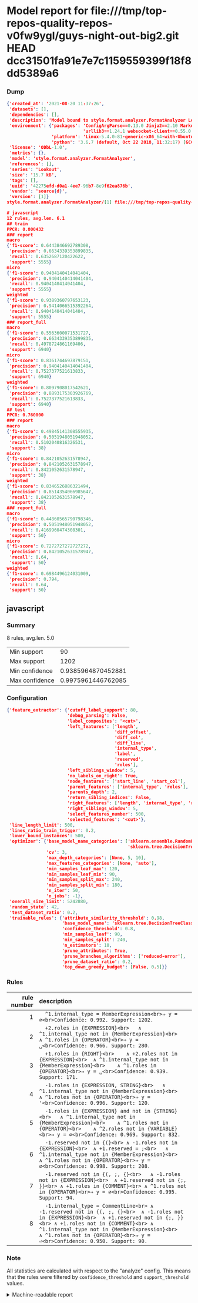 # Model report for file:///tmp/top-repos-quality-repos-v0fw9ygl/guys-night-out-big2.git HEAD dcc31501fa91e7e7c1159559399f18f8dd5389a6

### Dump

```json
{'created_at': '2021-08-20 11:37:26',
 'datasets': [],
 'dependencies': [],
 'description': 'Model bound to style.format.analyzer.FormatAnalyzer Lookout analyzer.',
 'environment': {'packages': 'ConfigArgParse==0.13.0 Jinja2==2.10 MarkupSafe==1.1.1 PyStemmer==1.3.0 PyYAML==5.1 Pympler==0.5 SQLAlchemy==1.2.10 SQLAlchemy-Utils==0.33.3 asdf==2.3.2 bblfsh==2.12.7 boto==2.49.0 boto3==1.9.130 botocore==1.12.130 cachetools==2.0.1 certifi==2019.3.9 chardet==3.0.4 clint==0.5.1 docker==3.7.0 docker-pycreds==0.4.0 dulwich==0.19.11 grpcio==1.19.0 grpcio-tools==1.19.0 humanfriendly==4.16.1 humanize==0.5.1 idna==2.8 jmespath==0.9.4 jsonschema==2.6.0 lookout-sdk==0.4.1 lookout-sdk-ml==0.19.0 lookout-style==0.2.0 lz4==2.1.6 modelforge==0.12.1 numpy==1.16.2 packaging==19.0 pandas==0.22.0 pip==19.0.3 protobuf==3.7.0 psycopg2-binary==2.7.5 pygtrie==2.3 pyparsing==2.3.1 python-dateutil==2.8.0 python-igraph==0.7.1.post6 pytz==2019.1 requests==2.21.0 requirements-parser==0.2.0 scikit-learn==0.20.1 scikit-optimize==0.5.2 scipy==1.2.1 semantic-version==2.6.0 setuptools==40.8.0 six==1.12.0 smart-open==1.8.1 sourced-ml==0.8.2 spdx==2.5.0 stringcase==1.2.0 tabulate==0.8.2 tqdm==4.31.1 '
                             'urllib3==1.24.1 websocket-client==0.55.0 xxhash==1.3.0',
                 'platform': 'Linux-5.4.0-81-generic-x86_64-with-Ubuntu-18.04-bionic',
                 'python': '3.6.7 (default, Oct 22 2018, 11:32:17) [GCC 8.2.0]'},
 'license': 'ODbL-1.0',
 'metrics': {},
 'model': 'style.format.analyzer.FormatAnalyzer',
 'references': [],
 'series': 'Lookout',
 'size': '15.7 kB',
 'tags': [],
 'uuid': '42275efd-d0a1-4ee7-96b7-8e9f62ea876b',
 'vendor': 'source{d}',
 'version': [1]}
style.format.analyzer.FormatAnalyzer/[1] file:///tmp/top-repos-quality-repos-v0fw9ygl/guys-night-out-big2.git dcc31501fa91e7e7c1159559399f18f8dd5389a6

# javascript
12 rules, avg.len. 6.1
## train
PPCR: 0.800432
### report
macro
{'f1-score': 0.6443846692789308,
 'precision': 0.6634339353899835,
 'recall': 0.6352687120422622,
 'support': 5555}
micro
{'f1-score': 0.9404140414041404,
 'precision': 0.9404140414041404,
 'recall': 0.9404140414041404,
 'support': 5555}
weighted
{'f1-score': 0.9389360797653123,
 'precision': 0.9414066515392264,
 'recall': 0.9404140414041404,
 'support': 5555}
### report_full
macro
{'f1-score': 0.5563600071531727,
 'precision': 0.6634339353899835,
 'recall': 0.4978724861169406,
 'support': 6940}
micro
{'f1-score': 0.8361744697879151,
 'precision': 0.9404140414041404,
 'recall': 0.7527377521613833,
 'support': 6940}
weighted
{'f1-score': 0.8097908017542621,
 'precision': 0.8893175303926769,
 'recall': 0.7527377521613833,
 'support': 6940}
## test
PPCR: 0.760000
### report
macro
{'f1-score': 0.49845141308555935,
 'precision': 0.5051948051948052,
 'recall': 0.5102040816326531,
 'support': 38}
micro
{'f1-score': 0.8421052631578947,
 'precision': 0.8421052631578947,
 'recall': 0.8421052631578947,
 'support': 38}
weighted
{'f1-score': 0.8346526886321494,
 'precision': 0.8514354066985647,
 'recall': 0.8421052631578947,
 'support': 38}
### report_full
macro
{'f1-score': 0.44860565790798346,
 'precision': 0.5051948051948052,
 'recall': 0.4169960474308301,
 'support': 50}
micro
{'f1-score': 0.7272727272727272,
 'precision': 0.8421052631578947,
 'recall': 0.64,
 'support': 50}
weighted
{'f1-score': 0.6984496124031009,
 'precision': 0.794,
 'recall': 0.64,
 'support': 50}
```

## javascript
### Summary
8 rules, avg.len. 5.0

| | |
|-|-|
|Min support|90|
|Max support|1202|
|Min confidence|0.9385964870452881|
|Max confidence|0.9975961446762085|

### Configuration

```json
{'feature_extractor': {'cutoff_label_support': 80,
                       'debug_parsing': False,
                       'label_composites': '<cut>',
                       'left_features': ['length',
                                         'diff_offset',
                                         'diff_col',
                                         'diff_line',
                                         'internal_type',
                                         'label',
                                         'reserved',
                                         'roles'],
                       'left_siblings_window': 5,
                       'no_labels_on_right': True,
                       'node_features': ['start_line', 'start_col'],
                       'parent_features': ['internal_type', 'roles'],
                       'parents_depth': 2,
                       'return_sibling_indices': False,
                       'right_features': ['length', 'internal_type', 'reserved', 'roles'],
                       'right_siblings_window': 5,
                       'select_features_number': 500,
                       'selected_features': '<cut>'},
 'line_length_limit': 500,
 'lines_ratio_train_trigger': 0.2,
 'lower_bound_instances': 500,
 'optimizer': {'base_model_name_categories': ['sklearn.ensemble.RandomForestClassifier',
                                              'sklearn.tree.DecisionTreeClassifier'],
               'cv': 3,
               'max_depth_categories': [None, 5, 10],
               'max_features_categories': [None, 'auto'],
               'min_samples_leaf_max': 120,
               'min_samples_leaf_min': 90,
               'min_samples_split_max': 240,
               'min_samples_split_min': 180,
               'n_iter': 50,
               'n_jobs': -1},
 'overall_size_limit': 5242880,
 'random_state': 42,
 'test_dataset_ratio': 0.2,
 'trainable_rules': {'attribute_similarity_threshold': 0.98,
                     'base_model_name': 'sklearn.tree.DecisionTreeClassifier',
                     'confidence_threshold': 0.8,
                     'min_samples_leaf': 90,
                     'min_samples_split': 240,
                     'n_estimators': 10,
                     'prune_attributes': True,
                     'prune_branches_algorithms': ['reduced-error'],
                     'prune_dataset_ratio': 0.2,
                     'top_down_greedy_budget': [False, 0.5]}}
```

### Rules

| rule number | description |
|----:|:-----|
| 1 | `  ^1.internal_type = MemberExpression<br>⇒ y = ∅<br>Confidence: 0.992. Support: 1202.` |
| 2 | `  +2.roles in {EXPRESSION}<br>	∧ ^1.internal_type not in {MemberExpression}<br>	∧ ^1.roles in {OPERATOR}<br>⇒ y = ␣<br>Confidence: 0.966. Support: 280.` |
| 3 | `  +1.roles in {RIGHT}<br>	∧ +2.roles not in {EXPRESSION}<br>	∧ ^1.internal_type not in {MemberExpression}<br>	∧ ^1.roles in {OPERATOR}<br>⇒ y = ␣<br>Confidence: 0.939. Support: 171.` |
| 4 | `  -1.roles in {EXPRESSION, STRING}<br>	∧ ^1.internal_type not in {MemberExpression}<br>	∧ ^1.roles not in {OPERATOR}<br>⇒ y = '<br>Confidence: 0.996. Support: 120.` |
| 5 | `  -1.roles in {EXPRESSION} and not in {STRING}<br>	∧ ^1.internal_type not in {MemberExpression}<br>	∧ ^1.roles not in {OPERATOR}<br>	∧ ^2.roles not in {VARIABLE}<br>⇒ y = ∅<br>Confidence: 0.969. Support: 832.` |
| 6 | `  -1.reserved not in {(}<br>	∧ -1.roles not in {EXPRESSION}<br>	∧ +1.reserved = ;<br>	∧ ^1.internal_type not in {MemberExpression}<br>	∧ ^1.roles not in {OPERATOR}<br>⇒ y = ∅<br>Confidence: 0.998. Support: 208.` |
| 7 | `  -1.reserved not in {(, ;, {}<br>	∧ -1.roles not in {EXPRESSION}<br>	∧ +1.reserved not in {;, }}<br>	∧ +1.roles in {COMMENT}<br>	∧ ^1.roles not in {OPERATOR}<br>⇒ y = ∅<br>Confidence: 0.995. Support: 94.` |
| 8 | `  -1.internal_type = CommentLine<br>	∧ -1.reserved not in {(, ;, {}<br>	∧ -1.roles not in {EXPRESSION}<br>	∧ +1.reserved not in {;, }}<br>	∧ +1.roles not in {COMMENT}<br>	∧ ^1.internal_type not in {MemberExpression}<br>	∧ ^1.roles not in {OPERATOR}<br>⇒ y = ⏎<br>Confidence: 0.950. Support: 90.` |

### Note
All statistics are calculated with respect to the "analyze" config. This means that the rules were filtered by
`confidence_threshold` and `support_threshold` values.

<details>
    <summary>Machine-readable report</summary>
```json
{"javascript": {"avg_rule_len": 5.0, "max_conf": 0.9975961446762085, "max_support": 1202, "min_conf": 0.9385964870452881, "min_support": 90, "num_rules": 8}}
```
</details>
